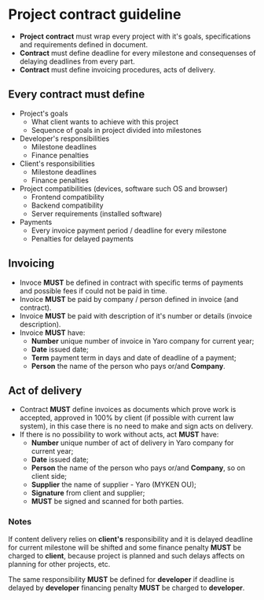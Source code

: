 # Project contract guideline 

* __Project__ __contract__ must wrap every project with it's goals, specifications and requirements defined in document.
* __Contract__ must define deadline for every milestone and consequenses of delaying deadlines from every part.
* __Contract__ must define invoicing procedures, acts of delivery.


## Every contract must define
* Project's goals
	* What client wants to achieve with this project
	* Sequence of goals in project divided into milestones
* Developer's responsibilities
	* Milestone deadlines
	* Finance penalties
* Client's responsibilities
	* Milestone deadlines
	* Finance penalties
* Project compatibilities (devices, software such OS and browser)
	* Frontend compatibility
	* Backend compatibility
	* Server requirements (installed software)
* Payments
	* Every invoice payment period / deadline for every milestone
	* Penalties for delayed payments

## Invoicing

* Invoce __MUST__ be defined in contract with specific terms of payments and possible fees if could not be paid in time.
* Invoice __MUST__ be paid by company / person defined in invoice (and contract).
* Invoice __MUST__ be paid with description of it's number or details (invoice description).
* Invoice __MUST__ have:
	* __Number__ unique number of invoice in Yaro company for current year;
	* __Date__ issued date;
	* __Term__ payment term in days and date of deadline of a payment;
	* __Person__ the name of the person who pays or/and __Company__.

## Act of delivery

* Contract __MUST__ define invoices as documents which prove work is accepted, approved in 100% by client (if possible with current law system), in this case there is no need to make and sign acts on delivery.
*  If there is no possibility to work without acts, act __MUST__ have:
	* __Number__ unique number of act of delivery in Yaro company for current year;
	* __Date__ issued date;
	* __Person__ the name of the person who pays or/and __Company__, so on client side;
	* __Supplier__ the name of supplier - Yaro (MYKEN OU);
	* __Signature__ from client and supplier;
	* __MUST__ be signed and scanned for both parties.

	
### Notes
If content delivery relies on __client's__ responsibility and it is delayed deadline for current milestone will be shifted and some finance penalty __MUST__ be charged to __client__, because project is planned and such delays affects on planning for other projects, etc.   

The same responsibility __MUST__ be defined for __developer__ if deadline is delayed by __developer__ financing penalty __MUST__ be charged to __developer__.
